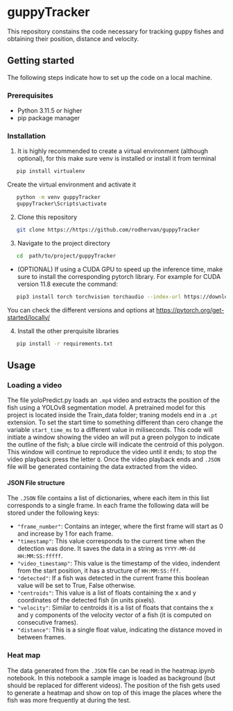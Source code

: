 # guppyTracker

This repository constains the code necessary for tracking guppy fishes and obtaining their position, distance and velocity.

## Getting started

The following steps indicate how to set up the code on a local machine.

### Prerequisites

- Python 3.11.5 or higher
- pip package manager

### Installation

1. It is highly recommended to create a virtual environment (although optional), for this make sure venv is installed or install it from terminal
```bash
   pip install virtualenv
```
Create the virtual environment and activate it
```bash
   python -m venv guppyTracker
   guppyTracker\Scripts\activate
```
2. Clone this repository
```bash
   git clone https://https://github.com/rodhervan/guppyTracker
```
3. Navigate to the project directory
```bash
   cd  path/to/project/guppyTracker
```
- (OPTIONAL) If using a CUDA GPU to speed up the inference time, make sure to install the corresponding pytorch library. For example for CUDA version 11.8 execute the command:
```bash
   pip3 install torch torchvision torchaudio --index-url https://download.pytorch.org/whl/cu118
```
   You can check the different versions and options at https://pytorch.org/get-started/locally/

4. Install the other prerquisite libraries
```bash
   pip install -r requirements.txt
```

## Usage

### Loading a video

The file yoloPredict.py loads an `.mp4` video and extracts the position of the fish using a YOLOv8 segmentation model. A pretrained model for this project is located inside the Train_data folder; traning models end in a `.pt` extension. To set the start time to something different than cero change the variable `start_time_ms` to a different value in miliseconds. This code will initiate a window showing the video an will put a green polygon to indicate the outline of the fish; a blue circle will indicate the centroid of this polygon. This window will continue to reproduce the video until it ends; to stop the video playback press the letter `Q`. Once the video playback ends and `.JSON` file will be generated containing the data extracted from the video. 

#### JSON File structure

The `.JSON` file contains a list of dictionaries, where each item in this list corresponds to a single frame. In each frame the following data will be stored under the following keys:
- `"frame_number"`: Contains an integer, where the first frame will start as 0 and increase by 1 for each frame.
- `"timestamp"`: This value corresponds to the current time when the detection was done. It saves the data in a string as `YYYY-MM-dd HH:MM:SS:fffff`.
- `"video_timestamp"`: This value is the timestamp of the video, indendent from the start position, it has a structure of `HH:MM:SS:fff`.
- `"detected"`: If a fish was detected in the current frame this boolean value will be set to True, False otherwise.
- `"centroids"`: This value is a list of floats containing the x and y coordinates of the detected fish (in units pixels).
- `"velocity"`: Similar to centroids it is a list of floats that contains the x and y components of the velocity vector of a fish (it is computed on consecutive frames). 
- `"distance"`: This is a single float value, indicating the distance moved in between frames. 

### Heat map
The data generated from the `.JSON` file can be read in the heatmap.ipynb notebook. In this notebook a sample image is loaded as background (but should be replaced for different videos). The position of the fish gets used to generate a heatmap and show on top of this image the places where the fish was more frequently at during the test. 

